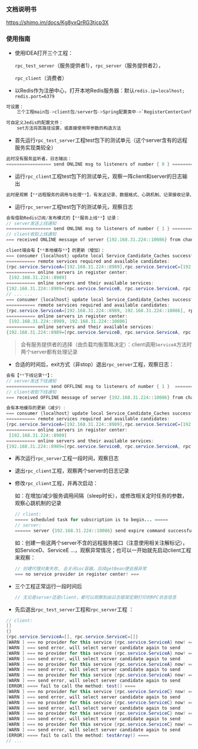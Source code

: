 ### 文档说明书

https://shimo.im/docs/Kg8yxQrRG3tjcp3X



### 使用指南

- 使用IDEA打开三个工程：

  `rpc_test_server`（服务提供者1），`rpc_server`（服务提供者2），

  `rpc_client`（消费者）

- 以Redis作为注册中心，打开本地Redis服务器：默认`redis.ip=localhost; redis.port=6379`
```java
可设置：
	三个工程main包->client包/server包->Spring配置类中->`RegisterCenterConfig`项：调用 set方法

可自定义Jedis的配置文件：
	set方法将其路径设置，或直接使用带参数的构造方法
```

- 首先运行`rpc_test_server`工程test包下的测试单元（这个server含有的远程服务实现类较全）
```java
此时没有服务监听者，日志输出：
================= send ONLINE msg to listeners of number { 0 } =================
```

- 运行`rpc_client`工程test包下的测试单元，观察一阵client和server的日志输出
```java
此时是观察【**远程服务的调用与处理**】，有发送记录、数据格式、心跳机制、记录接收记录、结果输出等
```

- 运行`rpc_server`工程test包下的测试单元，观察日志
```java
会有借助Redis订阅/发布模式的【**服务上线**】记录：
// server发送上线通知
================= send ONLINE msg to listeners of number { 1 } =================
// client收到上线通知
=== received ONLINE message of server {192.168.31.224::10086} from channel {ONLINE} ===
```

```java
client端会有【**本地缓存**】的更新（增加）：
=== consumer {localhost} update local Service_Candidate_Caches successful!
=========== remote services required and available candidates:
{rpc.service.ServiceA=[192.168.31.224::8989],rpc.service.ServiceC=[192.168.31.224::8989]}
=========== online servers in register center:
 [192.168.31.224::8989]
=========== online servers and their available services:
{192.168.31.224::8989=[rpc.service.ServiceB, rpc.service.ServiceA, rpc.service.ServiceC]}
// ... ...
=== consumer {localhost} update local Service_Candidate_Caches successful!
=========== remote services required and available candidates:
{rpc.service.ServiceA=[192.168.31.224::8989, 192.168.31.224::10086], rpc.service.ServiceC=[192.168.31.224::8989]}
=========== online servers in register center:
 [192.168.31.224::8989, 192.168.31.224::10086]
=========== online servers and their available services:
{192.168.31.224::8989=[rpc.service.ServiceB, rpc.service.ServiceA, rpc.service.ServiceC], 192.168.31.224::10086=[rpc.service.ServiceB, rpc.service.ServiceA]}
```

> 会有服务提供者的选择（由负载均衡策略决定）：client调用`ServiceA`方法时两个server都有处理记录

- 合适的时间后，exit方式（非stop）退出`rpc_server`工程，观察日志：

```java
会有【**下线记录**】：
// server发送下线通知
================ send OFFLINE msg to listeners of number { 1 }  ===============
// client收到下线通知
=== received OFFLINE message of server {192.168.31.224::10086} from channel {OFFLINE} ===
```

```java
会有本地缓存的更新（减少）:
=== consumer {localhost} update local Service_Candidate_Caches successful!
=========== remote services required and available candidates:
{rpc.service.ServiceA=[192.168.31.224::8989],rpc.service.ServiceC=[192.168.31.224::8989]}
=========== online servers in register center:
 [192.168.31.224::8989]
=========== online servers and their available services:
{192.168.31.224::8989=[rpc.service.ServiceB, rpc.service.ServiceA, rpc.service.ServiceC]}
```

- 再次运行`rpc_server`工程一段时间，观察日志

- 退出`rpc_client`工程，观察两个server的日志记录

- 修改`rpc_client`工程，并再次启动：

  如：在增加/减少服务调用间隔（sleep时长），或修改相关定时任务的参数，观察心跳机制的记录

  ```java
  // client:
  ===== scheduled task for subscription is to begin... =====
  // server:
  ====== server {192.168.31.224::10086} send expire command successful!
  ```

  如：创建一些这两个server不含的远程服务接口（注意使用相关注解标记），如ServiceD、ServiceE ...，观察异常情况；也可以一开始就先启动client工程来观察：

  ```java
  // 创建代理对象失败, 会关闭ioc容器，后续getBean便会报异常
  === no service provider in register center! ===
  ```

- 三个工程正常运行一段时间后

  ```java
  // 无论是server还是client，都可以观察到由日志框架定期打印的RPC状态信息
  ```

- 先后退出`rpc_test_server`工程和`rpc_server`工程 ：

```java
// client:
[]
{}
{rpc.service.ServiceA=[], rpc.service.ServiceC=[]}
[WARN ] === no provider for this service {rpc.service.ServiceA} now! ===
[WARN ] === send error, will select server candidate again to send
[WARN ] === no provider for this service {rpc.service.ServiceA} now! ===
[WARN ] === send error, will select server candidate again to send
[WARN ] === no provider for this service {rpc.service.ServiceA} now! ===
[WARN ] === send error, will select server candidate again to send
[WARN ] === no provider for this service {rpc.service.ServiceA} now! ===
[WARN ] === send error, will select server candidate again to send
[ERROR] ==== fail to call the method: test() ====
[WARN ] === no provider for this service {rpc.service.ServiceC} now! ===
[WARN ] === send error, will select server candidate again to send
[WARN ] === no provider for this service {rpc.service.ServiceC} now! ===
[WARN ] === send error, will select server candidate again to send
[WARN ] === no provider for this service {rpc.service.ServiceC} now! ===
[WARN ] === send error, will select server candidate again to send
[WARN ] === no provider for this service {rpc.service.ServiceC} now! ===
[WARN ] === send error, will select server candidate again to send
[ERROR] ==== fail to call the method: testArray() ====
// ...
```

